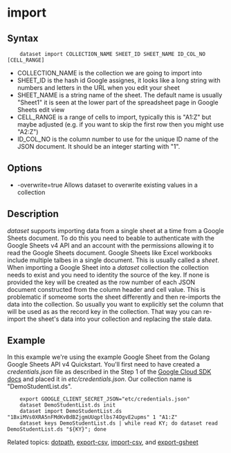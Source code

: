 
# import

## Syntax

```
    dataset import COLLECTION_NAME SHEET_ID SHEET_NAME ID_COL_NO [CELL_RANGE]
```

+ COLLECTION_NAME is the collection we are going to import into
+ SHEET_ID is the hash id Google assignes, it looks like a long string with numbers and letters in 
  the URL when you edit your sheet
+ SHEET_NAME is a string name of the sheet. The default name is usually "Sheet1" it is seen at the 
  lower part of the spreadsheet page in Google Sheets edit view
+ CELL_RANGE is a range of cells to import, typically this is "A1:Z" but maybe adjusted (e.g. if you
  want to skip the first row then you might use "A2:Z")
+ ID_COL_NO is the column number to use for the unique ID name of the JSON document. It should be an integer starting with "1".

## Options

+ -overwrite=true Allows dataset to overwrite existing values in a collection

## Description

_dataset_ supports importing data from a single sheet at a time 
from a Google Sheets document. To do this you need to beable to 
authenticate with the Google Sheets v4 API and an account with the
permissions allowing it to read the Google Sheets document.
Google Sheets like Excel workbooks include multiple talbes in a 
single document. This is usually called a _sheet_. When importing
a Google Sheet into a _dataset_ collection the collection needs to 
exist and you need to identity the source of the key. If none is 
provided the key will be created as the row number of each JSON 
document constructed from the column header and cell value. This 
is problematic if someome sorts the sheet differently and then 
re-imports the data into the collection.  So usually you want to 
explicitly set the column that will be used as as the record key in 
the collection. That way you can re-import the sheet's data into 
your collection and replacing the stale data.


## Example

In this example we're using the example Google Sheet from the 
Golang Google Sheets API v4 Quickstart. You'll first need to have 
created a *credentials.json* file as described in the Step 1 of the 
[Google Cloud SDK docs](https://developers.google.com/sheets/api/quickstart/go)
and placed it in *etc/credentials.json*.  Our collection name 
is "DemoStudentList.ds".

```shell
    export GOOGLE_CLIENT_SECRET_JSON="etc/credentials.json"
    dataset DemoStudentList.ds init
    dataset import DemoStudentList.ds "1BxiMVs0XRA5nFMdKvBdBZjgmUUqptlbs74OgvE2upms" 1 "A1:Z" 
    dataset keys DemoStudentList.ds | while read KY; do dataset read DemoStudentList.ds "${KY}"; done
```

Related topics: [dotpath](dotpath.html), [export-csv](export-csv.html), [import-csv](import-csv.html), and [export-gsheet](export-gsheet.html)

